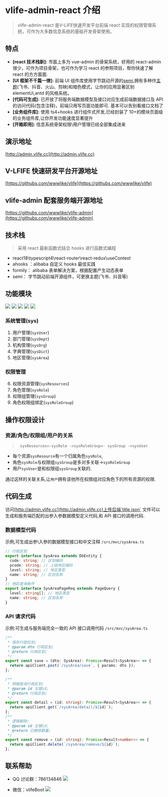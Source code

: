 # vlife-admin-react 介绍

> vlife-admin-react 是*V-LIFE*快速开发平台前端 react 实现的权限管理系统，可作为大多数信息系统的基础开发骨架使用。

## 特点

- **[react 技术栈新]:** 市面上多为 vue-admin 的骨架系统，好用的 react-admin 很少，可作为项目骨架，也可作为学习 react 的参照项目，帮你快速了解 react 的方方面面.
- **[UI 框架不千篇一律]:** 前端 UI 组件库使用字节跳动开源的[semi](http://semi.design),拥有多种作[主题](https://semi.design/dsm/landing)(飞书、抖音、火山、剪映)和暗色模式，让你的应用显著区别 elementUi,antd 的风格系统。
- **[代码可生成]:** 已开放了将服务端数据模型及接口对应生成前端数据接口及 API 的访问代码(包含注释)，前端只用写页面功能即可. 基本可以告别看接口文档了
- **[业务组件库]:** 使用 ts4+hooks 进行组件式开发,已经封装了 10+的模块页面级的业务组件库,让你开发功能速度显著提升
- **[开箱即用]:** 信息系统骨架权限\用户管理已经全部集成进来

## 演示地址

[http://admin.vlife.cc](http://admin.vlife.cc)

## V-LFIFE 快速研发平台开源地址

[https://githubs.com/wwwlike/vlife](https://githubs.com/wwwlike/vlife)

## vlife-admin 配套服务端开源地址

[https://githubs.com/wwwlike/vlife-admin](https://githubs.com/wwwlike/vlife-admin)

## 技术栈

> 采用 react 最新函数式结合 hooks 进行函数式编程

- react18\typescript4\react-router\react-redux\useContext
- ahooks ：alibaba 自定义 hooks 最佳实践
- formily： alibaba 表单解决方案，根据配置产生动态表单
- semi： 字节跳动前端开源组件，可更换主题(飞书、抖音等)

## 功能模块

![](http://oa.wwwlike.cn/0.png)
![](http://oa.wwwlike.cn/1.png)
![](http://oa.wwwlike.cn/2.png)
![](http://oa.wwwlike.cn/3.png)
![](http://oa.wwwlike.cn/4.png)

### 系统管理(sys)

1. 用户管理(`sysUser`)
2. 部门管理(`sysDept`)
3. 机构管理(`sysOrg`)
4. 字典管理(`sysDict`)
5. 地区管理(`sysArea`)

### 权限管理

6. 权限资源管理(`sysResources`)
7. 角色管理(`sysRole`)
8. 权限组管理(`sysGroup`)
9. 角色权限组绑定(`sysRoleGroup`)

## 操作权限设计

### 资源/角色/权限组/用户的关系

> ` sysResources<-sysRole ->sysRoleGroup<- sysGroup ->sysUser`

- 每个资源`sysResource`有一个归属角色`sysRole`,
- 角色`sysRole`与权限组`sysGroup`是多对多关联->`sysRoleGroup`
- 用户`sysUser`是和权限组`sysGroup`关联的.

通过这样的关联关系,让`用户`拥有该他所在权限组对应角色下的所有资源的权限.

## 代码生成

访问[http://admin.vlife.cc](http://admin.vlife.cc)上传后端`title.json` 文件可以生成和服务端匹配的出参入参数据模型定义代码,和 API 接口的调用代码.

### 数据模型代码

示例,可生成出参\入参的数据模型接口和中文注释
`/src/mvc/sysArea.ts`

```typescript
// 行政区划
export interface SysArea extends DbEntity {
  code: string; // 区划编码
  pcode: string; // 上级地区编码
  level: string; // 地区类型
  name: string; // 区划名称
}
// 地区查询条件
export interface SysAreaPageReq extends PageQuery {
  level: string[]; // 地区类型
  name: string; // 区划名称
}
```

### API 请求代码

示例:可生成与服务端完全一致的 API 接口调用代码
`/src/mvc/sysArea.ts`

```typescript
/**
 * 保存行政区划;
 * @param dto 行政区划;
 * @return 行政区划;
 */
export const save = (dto: SysArea): Promise<Result<SysArea>> => {
  return apiClient.post(`/sysArea/save`, { params: dto });
};

/**
 * 明细查询行政区划;
 * @param id 主键id;
 * @return 行政区划;
 */
export const detail = (id: string): Promise<Result<SysArea>> => {
  return apiClient.get(`/sysArea/detail/${id}`);
};
/**
 * 逻辑删除;
 * @param id 主键id;
 * @return 已删除数量;
 */
export const remove = (id: string): Promise<Result<number>> => {
  return apiClient.delete(`/sysArea/remove/${id}`);
};
```

## 联系帮助

- QQ 讨论群：786134846
  ![](http://vlife.wwwlike.cn/static/img/qq_qun_786134846.png)

- 微信：vlifeBoot
  ![](http://admin.wwwlike.cn/wx.jpg)
